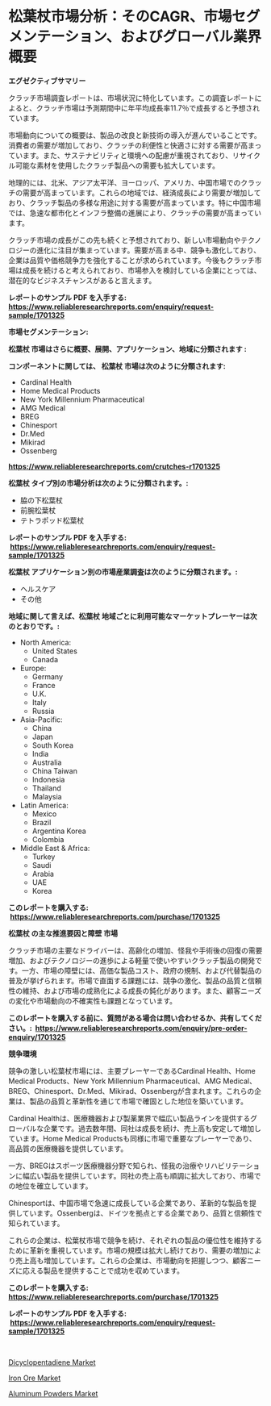 <p><h1>松葉杖市場分析：そのCAGR、市場セグメンテーション、およびグローバル業界概要</h1></p><p><strong>エグゼクティブサマリー</strong></p>
<p><p>クラッチ市場調査レポートは、市場状況に特化しています。この調査レポートによると、クラッチ市場は予測期間中に年平均成長率11.7％で成長すると予想されています。</p><p>市場動向についての概要は、製品の改良と新技術の導入が進んでいることです。消費者の需要が増加しており、クラッチの利便性と快適さに対する需要が高まっています。また、サステナビリティと環境への配慮が重視されており、リサイクル可能な素材を使用したクラッチ製品への需要も拡大しています。</p><p>地理的には、北米、アジア太平洋、ヨーロッパ、アメリカ、中国市場でのクラッチの需要が高まっています。これらの地域では、経済成長により需要が増加しており、クラッチ製品の多様な用途に対する需要が高まっています。特に中国市場では、急速な都市化とインフラ整備の進展により、クラッチの需要が高まっています。</p><p>クラッチ市場の成長がこの先も続くと予想されており、新しい市場動向やテクノロジーの進化に注目が集まっています。需要が高まる中、競争も激化しており、企業は品質や価格競争力を強化することが求められています。今後もクラッチ市場は成長を続けると考えられており、市場参入を検討している企業にとっては、潜在的なビジネスチャンスがあると言えます。</p></p>
<p><strong>レポートのサンプル PDF を入手する: <a href="https://www.reliableresearchreports.com/enquiry/request-sample/1701325">https://www.reliableresearchreports.com/enquiry/request-sample/1701325</a></strong></p>
<p><strong>市場セグメンテーション:</strong></p>
<p><strong> 松葉杖 市場はさらに概要、展開、アプリケーション、地域に分類されます :</strong></p>
<p><strong>コンポーネントに関しては、 松葉杖 市場は次のように分類されます: &nbsp;</strong></p>
<p><ul><li>Cardinal Health</li><li>Home Medical Products</li><li>New York Millennium Pharmaceutical</li><li>AMG Medical</li><li>BREG</li><li>Chinesport</li><li>Dr.Med</li><li>Mikirad</li><li>Ossenberg</li></ul></p>
<p><strong><a href="https://www.reliableresearchreports.com/crutches-r1701325">https://www.reliableresearchreports.com/crutches-r1701325</a></strong></p>
<p><strong> 松葉杖 タイプ別の市場分析は次のように分類されます。:</strong></p>
<p><ul><li>脇の下松葉杖</li><li>前腕松葉杖</li><li>テトラポッド松葉杖</li></ul></p>
<p><strong>レポートのサンプル PDF を入手する: &nbsp;<a href="https://www.reliableresearchreports.com/enquiry/request-sample/1701325">https://www.reliableresearchreports.com/enquiry/request-sample/1701325</a></strong></p>
<p><strong> 松葉杖 アプリケーション別の市場産業調査は次のように分類されます。:</strong></p>
<p><ul><li>ヘルスケア</li><li>その他</li></ul></p>
<p><strong>地域に関して言えば、松葉杖 地域ごとに利用可能なマーケットプレーヤーは次のとおりです。:</strong></p>
<p><ul>
    <li>
        North America:
        <ul>
            <li>United States</li>
            <li>Canada</li>
        </ul>
    </li>
    <li>
        Europe:
        <ul>
            <li>Germany</li>
            <li>France</li>
            <li>U.K.</li>
            <li>Italy</li>
            <li>Russia</li>
        </ul>
    </li>
    <li>
        Asia-Pacific:
        <ul>
            <li>China</li>
            <li>Japan</li>
            <li>South Korea</li>
            <li>India</li>
            <li>Australia</li>
            <li>China Taiwan</li>
            <li>Indonesia</li>
            <li>Thailand</li>
            <li>Malaysia</li>
        </ul>
    </li>
    <li>
        Latin America:
        <ul>
            <li>Mexico</li>
            <li>Brazil</li>
            <li>Argentina Korea</li>
            <li>Colombia</li>
        </ul>
    </li>
    <li>
        Middle East & Africa:
        <ul>
            <li>Turkey</li>
            <li>Saudi</li>
            <li>Arabia</li>
            <li>UAE</li>
            <li>Korea</li>
        </ul>
    </li>
    </ul></p>
<p><strong>このレポートを購入する: &nbsp;<a href="https://www.reliableresearchreports.com/purchase/1701325">https://www.reliableresearchreports.com/purchase/1701325</a></strong></p>
<p><strong>松葉杖 の主な推進要因と障壁 市場</strong></p>
<p><p>クラッチ市場の主要なドライバーは、高齢化の増加、怪我や手術後の回復の需要増加、およびテクノロジーの進歩による軽量で使いやすいクラッチ製品の開発です。一方、市場の障壁には、高価な製品コスト、政府の規制、および代替製品の普及が挙げられます。市場で直面する課題には、競争の激化、製品の品質と信頼性の維持、および市場の成熟化による成長の鈍化があります。また、顧客ニーズの変化や市場動向の不確実性も課題となっています。</p></p>
<p><strong>このレポートを購入する前に、質問がある場合は問い合わせるか、共有してください。:&nbsp; <a href="https://www.reliableresearchreports.com/enquiry/pre-order-enquiry/1701325">https://www.reliableresearchreports.com/enquiry/pre-order-enquiry/1701325</a></strong></p>
<p><strong>競争環境</strong></p>
<p><p>競争の激しい松葉杖市場には、主要プレーヤーであるCardinal Health、Home Medical Products、New York Millennium Pharmaceutical、AMG Medical、BREG、Chinesport、Dr.Med、Mikirad、Ossenbergが含まれます。これらの企業は、製品の品質と革新性を通じて市場で確固とした地位を築いています。</p><p>Cardinal Healthは、医療機器および製薬業界で幅広い製品ラインを提供するグローバルな企業です。過去数年間、同社は成長を続け、売上高も安定して増加しています。Home Medical Productsも同様に市場で重要なプレーヤーであり、高品質の医療機器を提供しています。</p><p>一方、BREGはスポーツ医療機器分野で知られ、怪我の治療やリハビリテーションに幅広い製品を提供しています。同社の売上高も順調に拡大しており、市場での地位を確立しています。</p><p>Chinesportは、中国市場で急速に成長している企業であり、革新的な製品を提供しています。Ossenbergは、ドイツを拠点とする企業であり、品質と信頼性で知られています。</p><p>これらの企業は、松葉杖市場で競争を続け、それぞれの製品の優位性を維持するために革新を重視しています。市場の規模は拡大し続けており、需要の増加により売上高も増加しています。これらの企業は、市場動向を把握しつつ、顧客ニーズに応える製品を提供することで成功を収めています。</p></p>
<p><strong>このレポートを購入する: &nbsp; <a href="https://www.reliableresearchreports.com/purchase/1701325">https://www.reliableresearchreports.com/purchase/1701325</a></strong></p>
<p><strong>レポートのサンプル PDF を入手する: &nbsp;<a href="https://www.reliableresearchreports.com/enquiry/request-sample/1701325">https://www.reliableresearchreports.com/enquiry/request-sample/1701325</a></strong><strong></strong></p>
<p>&nbsp;</p>
<p><p><a href="https://www.linkedin.com/pulse/dicyclopentadiene-market-provides-comprehensive-analysis-pji3f?trackingId=qQiKuiUoqwPu2aEN2GOCNQ%3D%3D">Dicyclopentadiene Market</a></p><p><a href="https://www.linkedin.com/pulse/iron-ore-market-size-growth-forecast-from-2024-2031-kantelligence-uv39f?trackingId=HV8YNd3R1qtRnVrOXXxY4Q%3D%3D">Iron Ore Market</a></p><p><a href="https://www.linkedin.com/pulse/decoding-aluminum-powders-market-deep-dive-latest-trends-fsbof?trackingId=Djia%2F4DXpMTPDmtbdgXVVA%3D%3D">Aluminum Powders Market</a></p></p>